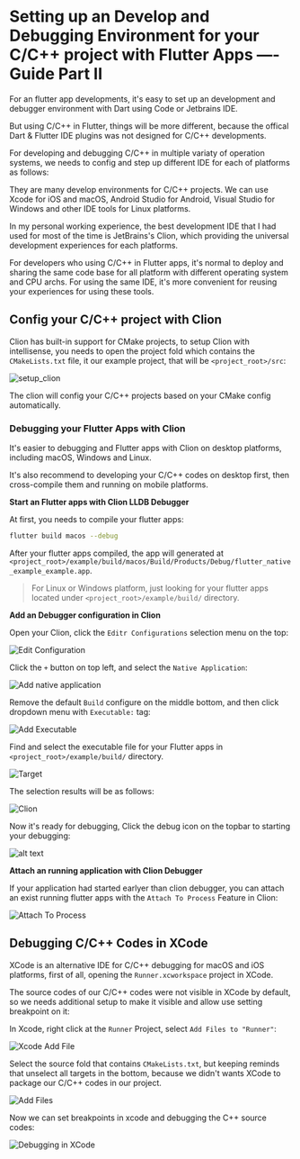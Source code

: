 # Setting up an Develop and Debugging Environment for your C/C++ project with Flutter Apps —- Guide Part II

For an flutter app developments, it's easy to set up an development and debugger environment with Dart using Code or Jetbrains IDE. 

But using C/C++ in Flutter, things will be more different, because the offical Dart & Flutter IDE plugins was not designed for C/C++ developments.

For developing and debugging C/C++ in multiple variaty of operation systems, we needs to config and step up different IDE for each of platforms as follows:

They are many develop environments for C/C++ projects. We can use Xcode for iOS and macOS, Android Studio for Android, Visual Studio for Windows and other IDE tools for Linux platforms.

In my personal working experience, the best development IDE that I had used for most of the time is JetBrains's Clion, which providing the universal development experiences for each platforms. 

For developers who using C/C++ in Flutter apps, it's normal to deploy and sharing the same code base for all platform with different operating system and CPU archs. For using the same IDE, it's more convenient for reusing your experiences for using these tools.

## Config your C/C++ project with Clion

Clion has built-in support for CMake projects, to setup Clion with intellisense, you needs to open the project fold which contains the `CMakeLists.txt` file, it our example project, that will be `<project_root>/src`:

![setup_clion](./imgs/setup_clion.png)

The clion will config your C/C++ projects based on your CMake config automatically. 

### Debugging your Flutter Apps with Clion

It's easier to debugging and Flutter apps with Clion on desktop platforms, including macOS, Windows and Linux.

It's also recommend to developing your C/C++ codes on desktop first, then cross-compile them and running on mobile platforms.

**Start an Flutter apps with Clion LLDB Debugger**

At first, you needs to compile your flutter apps:

```bash
flutter build macos --debug
```

After your flutter apps compiled, the app will generated at `<project_root>/example/build/macos/Build/Products/Debug/flutter_native_example_example.app`.

> For Linux or Windows platform, just looking for your flutter apps located under `<project_root>/example/build/` directory.

**Add an Debugger configuration in Clion**

Open your Clion, click the `Editr Configurations` selection menu on the top:


![Edit Configuration](./imgs/add%20config.png)

Click the `+` button on top left, and select the `Native Application`:

![Add native application](./imgs/add_native_application.png)

Remove the default `Build` configure on the middle bottom, and then click dropdown menu with `Executable:` tag:

![Add Executable](./imgs/add_executable.png)

Find and select the executable file for your Flutter apps in `<project_root>/example/build/` directory.

![Target](./imgs/target.png)

The selection results will be as follows:

![Clion](./imgs/clion_result.png)

Now it's ready for debugging, Click the debug icon on the topbar to starting your debugging:

![alt text](./imgs/clion_debugging.png)

**Attach an running application with Clion Debugger**

If your application had started earlyer than clion debugger, you can attach an exist running flutter apps with the `Attach To Process` Feature in Clion:

![Attach To Process](./imgs/clion_attach_to_process.png)

## Debugging C/C++ Codes in XCode

XCode is an alternative IDE for C/C++ debugging for macOS and iOS platforms, first of all, opening the `Runner.xcworkspace` project in XCode.

The source codes of our C/C++ codes were not visible in XCode by default, so we needs additional setup to make it visible and allow use setting breakpoint on it:

In Xcode, right click at the `Runner` Project, select `Add Files to "Runner"`:

![Xcode Add File](./imgs/xcode_add_file.png)

Select the source fold that contains `CMakeLists.txt`, but keeping reminds that unselect all targets in the bottom, because we didn't wants XCode to package our C/C++ codes in our project.

![Add Files](image.png)

Now we can set breakpoints in xcode and debugging the C++ source codes:

![Debugging in XCode](image-1.png)
